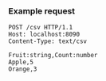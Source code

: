 ### Example request

```
POST /csv HTTP/1.1
Host: localhost:8090
Content-Type: text/csv

Fruit:string,Count:number
Apple,5
Orange,3
```